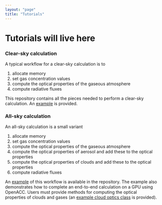 ```yaml
---
layout: "page"
title: "Tutorials"
---
```


# Tutorials will live here

### Clear-sky calculation
A typical workflow for a clear-sky calculation is to
1. allocate memory
2. set gas concentration values
3. compute the optical properties of the gaseous atmosphere
4. compute radiative fluxes   

This repository contains all the pieces needed to perform a clear-sky calculation. An [example](https://github.com/RobertPincus/rte-rrtmgp/tree/master/examples/rfmip-clear-sky) is provided.

### All-sky calculation
An all-sky calculation is a small variant
1. allocate memory
2. set gas concentration values
3. compute the optical properties of the gaseous atmosphere
4. compute the optical properties of aerosol and add these to the optical properties
5. compute the optical properties of clouds and add these to the optical properties
6. compute radiative fluxes

An [example](https://github.com/earth-system-radiation/rte-rrtmgp/tree/main/examples/all-sky) of this workflow is available in the repository. The example also demonstrates how to complete an end-to-end calculation on a GPU using OpenACC. Users must provide methods for computing the optical properties of clouds and gases (an [example cloud optics class](https://github.com/earth-system-radiation/rte-rrtmgp/tree/main/rrtmgp-frontend)  is provided).
